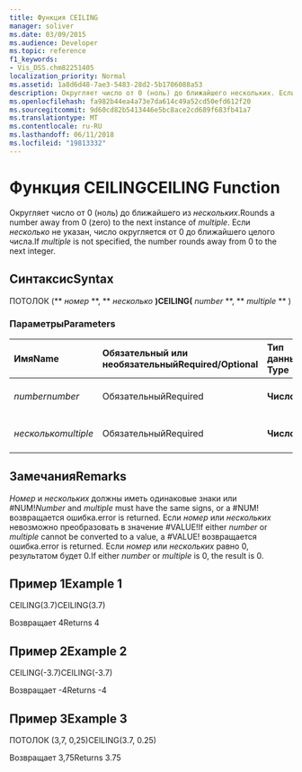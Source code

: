 ```yaml
---
title: Функция CEILING
manager: soliver
ms.date: 03/09/2015
ms.audience: Developer
ms.topic: reference
f1_keywords:
- Vis_DSS.chm82251405
localization_priority: Normal
ms.assetid: 1a8d6d48-7ae3-5483-28d2-5b1706088a53
description: Округляет число от 0 (ноль) до ближайшего нескольких. Если несколько не указан, число округляется от 0 до ближайшего целого числа.
ms.openlocfilehash: fa982b44ea4a73e7da614c49a52cd50efd612f20
ms.sourcegitcommit: 9d60cd82b5413446e5bc8ace2cd689f683fb41a7
ms.translationtype: MT
ms.contentlocale: ru-RU
ms.lasthandoff: 06/11/2018
ms.locfileid: "19813332"
---
```

# <a name="ceiling-function"></a><span data-ttu-id="00330-104">Функция CEILING</span><span class="sxs-lookup"><span data-stu-id="00330-104">CEILING Function</span></span>

<span data-ttu-id="00330-105">Округляет число от 0 (ноль) до ближайшего из _нескольких_.</span><span class="sxs-lookup"><span data-stu-id="00330-105">Rounds a number away from 0 (zero) to the next instance of  _multiple_.</span></span> <span data-ttu-id="00330-106">Если _несколько_ не указан, число округляется от 0 до ближайшего целого числа.</span><span class="sxs-lookup"><span data-stu-id="00330-106">If  _multiple_ is not specified, the number rounds away from 0 to the next integer.</span></span> 
  
## <a name="syntax"></a><span data-ttu-id="00330-107">Синтаксис</span><span class="sxs-lookup"><span data-stu-id="00330-107">Syntax</span></span>

<span data-ttu-id="00330-108">ПОТОЛОК (** *номер* **, ** *несколько* **)</span><span class="sxs-lookup"><span data-stu-id="00330-108">CEILING(** *number* **, ** *multiple* ** )</span></span> 
  
### <a name="parameters"></a><span data-ttu-id="00330-109">Параметры</span><span class="sxs-lookup"><span data-stu-id="00330-109">Parameters</span></span>

|<span data-ttu-id="00330-110">**Имя**</span><span class="sxs-lookup"><span data-stu-id="00330-110">**Name**</span></span>|<span data-ttu-id="00330-111">**Обязательный или необязательный**</span><span class="sxs-lookup"><span data-stu-id="00330-111">**Required/Optional**</span></span>|<span data-ttu-id="00330-112">**Тип данных**</span><span class="sxs-lookup"><span data-stu-id="00330-112">**Data Type**</span></span>|<span data-ttu-id="00330-113">**Описание**</span><span class="sxs-lookup"><span data-stu-id="00330-113">**Description**</span></span>|
|:-----|:-----|:-----|:-----|
| <span data-ttu-id="00330-114">_number_</span><span class="sxs-lookup"><span data-stu-id="00330-114">_number_</span></span> <br/> |<span data-ttu-id="00330-115">Обязательный</span><span class="sxs-lookup"><span data-stu-id="00330-115">Required</span></span>  <br/> |<span data-ttu-id="00330-116">**Число**</span><span class="sxs-lookup"><span data-stu-id="00330-116">**Number**</span></span> <br/> |<span data-ttu-id="00330-117">Чтобы округлить число.</span><span class="sxs-lookup"><span data-stu-id="00330-117">The number to round.</span></span>  <br/> |
| <span data-ttu-id="00330-118">_несколько_</span><span class="sxs-lookup"><span data-stu-id="00330-118">_multiple_</span></span> <br/> |<span data-ttu-id="00330-119">Обязательный</span><span class="sxs-lookup"><span data-stu-id="00330-119">Required</span></span>  <br/> |<span data-ttu-id="00330-120">**Число**</span><span class="sxs-lookup"><span data-stu-id="00330-120">**Number**</span></span> <br/> |<span data-ttu-id="00330-121">Множитель для округления.</span><span class="sxs-lookup"><span data-stu-id="00330-121">The multiple to round to.</span></span>  <br/> |
   
## <a name="remarks"></a><span data-ttu-id="00330-122">Замечания</span><span class="sxs-lookup"><span data-stu-id="00330-122">Remarks</span></span>

 <span data-ttu-id="00330-123">_Номер_ и _нескольких_ должны иметь одинаковые знаки или #NUM!</span><span class="sxs-lookup"><span data-stu-id="00330-123">_Number_ and  _multiple_ must have the same signs, or a #NUM!</span></span> <span data-ttu-id="00330-124">возвращается ошибка.</span><span class="sxs-lookup"><span data-stu-id="00330-124">error is returned.</span></span> <span data-ttu-id="00330-125">Если _номер_ или _нескольких_ невозможно преобразовать в значение #VALUE!</span><span class="sxs-lookup"><span data-stu-id="00330-125">If either  _number_ or  _multiple_ cannot be converted to a value, a #VALUE!</span></span> <span data-ttu-id="00330-126">возвращается ошибка.</span><span class="sxs-lookup"><span data-stu-id="00330-126">error is returned.</span></span> <span data-ttu-id="00330-127">Если _номер_ или _нескольких_ равно 0, результатом будет 0.</span><span class="sxs-lookup"><span data-stu-id="00330-127">If either  _number_ or  _multiple_ is 0, the result is 0.</span></span> 
  
## <a name="example-1"></a><span data-ttu-id="00330-128">Пример 1</span><span class="sxs-lookup"><span data-stu-id="00330-128">Example 1</span></span>

<span data-ttu-id="00330-129">CEILING(3.7)</span><span class="sxs-lookup"><span data-stu-id="00330-129">CEILING(3.7)</span></span>
  
<span data-ttu-id="00330-130">Возвращает 4</span><span class="sxs-lookup"><span data-stu-id="00330-130">Returns 4</span></span>
  
## <a name="example-2"></a><span data-ttu-id="00330-131">Пример 2</span><span class="sxs-lookup"><span data-stu-id="00330-131">Example 2</span></span>

<span data-ttu-id="00330-132">CEILING(-3.7)</span><span class="sxs-lookup"><span data-stu-id="00330-132">CEILING(-3.7)</span></span>
  
<span data-ttu-id="00330-133">Возвращает -4</span><span class="sxs-lookup"><span data-stu-id="00330-133">Returns -4</span></span>
  
## <a name="example-3"></a><span data-ttu-id="00330-134">Пример 3</span><span class="sxs-lookup"><span data-stu-id="00330-134">Example 3</span></span>

<span data-ttu-id="00330-135">ПОТОЛОК (3,7, 0,25)</span><span class="sxs-lookup"><span data-stu-id="00330-135">CEILING(3.7, 0.25)</span></span>
  
<span data-ttu-id="00330-136">Возвращает 3,75</span><span class="sxs-lookup"><span data-stu-id="00330-136">Returns 3.75</span></span>
  

